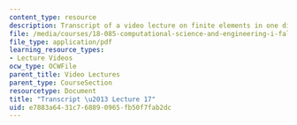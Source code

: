 ```yaml
---
content_type: resource
description: Transcript of a video lecture on finite elements in one dimension.
file: /media/courses/18-085-computational-science-and-engineering-i-fall-2008/e7883a6431c768890965fb50f7fab2dc_18-085F08-L17.pdf
file_type: application/pdf
learning_resource_types:
- Lecture Videos
ocw_type: OCWFile
parent_title: Video Lectures
parent_type: CourseSection
resourcetype: Document
title: "Transcript \u2013 Lecture 17"
uid: e7883a64-31c7-6889-0965-fb50f7fab2dc
---
```

